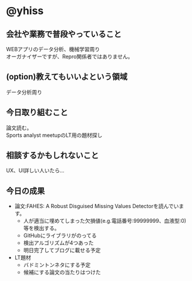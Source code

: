 # @yhiss

## 会社や業務で普段やっていること
WEBアプリのデータ分析、機械学習周り  
オーガナイザーですが、Repro関係者ではありません。

## (option)教えてもいいよという領域
データ分析周り

## 今日取り組むこと
論文読む。  
Sports analyst meetupのLT用の題材探し

## 相談するかもしれないこと
UX、UI詳しい人いたら...

## 今日の成果
- 論文:FAHES: A Robust Disguised Missing Values Detectorを読んでいます。
  - 人が適当に埋めてしまった欠損値(e.g.電話番号:99999999、血液型:0)等を検出する。
  - GitHubにライブラリがのってる
  - 検出アルゴリズムが4つあった
  - 明日完了してブログに載せる予定
- LT題材
  - バドミントンネタにする予定
  - 候補にする論文の当たりはつけた

